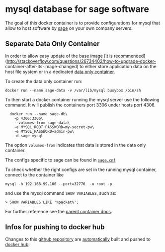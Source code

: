 # mysql database for sage software
The goal of this docker container is to provide configurations for mysql that
allow to host software by [sage](http://www.sage.de/) on your own company
servers.

## Separate Data Only Container

In order to allow easy update of the base image [it is
recommended](http://stackoverflow.com/questions/26734402/how-to-upgrade-docker-
container-after-its-image-changed) to either store application data on the host
file system or in a dedicated [data only container](http://www.offermann.us/2013/12/tiny-docker-pieces-loosely-joined.html).

To create the data only container run:

```
docker run --name sage-data -v /var/lib/mysql busybox /bin/sh
```

To then start a docker container running the mysql server use the following
command. It will publish the containers port 3306 under hosts port 4306.

```
  docker run --name sage-db\
    -p 4306:3306\
    --volumes-from sage-data\
    -e MYSQL_ROOT_PASSWORD=my-secret-pw\
    -e MYSQL_PASSWORD=admin-pw\
    -d sage-mysql
```

The option `volumes-from` indicates that data is stored in the data only
container.

The configs specific to sage can be found in [`sage.cnf`](sage.cnf)

To check whether the right configs are set in the running mysql container,
connect to the container like

```
mysql -h 192.168.99.100 --port=32776  -u root -p
```

and use the mysql command `SHOW VARIABLES`, such as:

```
> SHOW VARIABLES LIKE '%packet%';
```

For further reference see the [parent container docs](https://hub.docker.com/_/mysql/).

## Infos for pushing to docker hub
Changes to this [github repository](https://github.com/b-studios/sage-mysql) are [automatically](https://docs.docker.com/docker-hub/github/#github-service-hooks) built and pushed to [docker hub](https://docs.docker.com/docker-hub/builds/).
